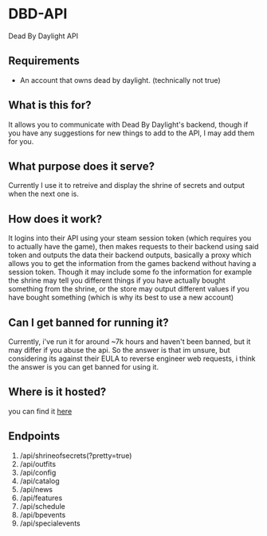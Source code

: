 # DBD-API
Dead By Daylight API

## Requirements
- An account that owns dead by daylight. (technically not true)

## What is this for?
It allows you to communicate with Dead By Daylight's backend, though if you have any suggestions for new things to add to the API, I may add them for you.

## What purpose does it serve?
Currently I use it to retreive and display the shrine of secrets and output when the next one is.

## How does it work?
It logins into their API using your steam session token (which requires you to actually have the game), then makes requests to their backend using said token and outputs the data their backend outputs, basically a proxy which allows you to get the information from the games backend without having a session token. Though it may include some fo the information for example the shrine may tell you different things if you have actually bought something from the shrine, or the store may output different values if you have bought something (which is why its best to use a new account)

## Can I get banned for running it?
Currently, i've run it for around ~7k hours and haven't been banned, but it may differ if you abuse the api. So the answer is that im unsure, but considering its against their EULA to reverse engineer web requests, i think the answer is you can get banned for using it.

## Where is it hosted?
you can find it [here](https://dbd.wolfer.io)

## Endpoints
1. /api/shrineofsecrets(?pretty=true)
2. /api/outfits
3. /api/config
4. /api/catalog
5. /api/news
6. /api/features
7. /api/schedule
8. /api/bpevents
9. /api/specialevents

